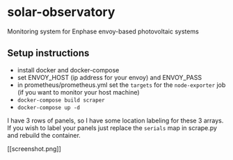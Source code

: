 # solar-observatory
Monitoring system for Enphase envoy-based photovoltaic systems

## Setup instructions

* install docker and docker-compose
* set ENVOY_HOST (ip address for your envoy) and ENVOY_PASS
* in prometheus/prometheus.yml set the `targets` for the `node-exporter` job (if you want to monitor your host machine)
* `docker-compose build scraper`
* `docker-compose up -d`


I have 3 rows of panels, so I have some location labeling for these 3 arrays. If you wish to label your panels
just replace the `serials` map in scrape.py and rebuild the container.

[[screenshot.png]]
